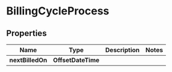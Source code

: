 

# BillingCycleProcess


## Properties

Name | Type | Description | Notes
------------ | ------------- | ------------- | -------------
**nextBilledOn** | **OffsetDateTime** |  | 



